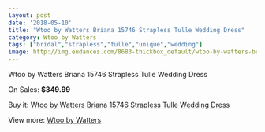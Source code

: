 ```yaml
---
layout: post
date: '2018-05-10'
title: "Wtoo by Watters Briana 15746 Strapless Tulle Wedding Dress"
category: Wtoo by Watters
tags: ["bridal","strapless","tulle","unique","wedding"]
image: http://img.eudances.com/8683-thickbox_default/wtoo-by-watters-briana-15746-strapless-tulle-wedding-dress.jpg
---
```

Wtoo by Watters Briana 15746 Strapless Tulle Wedding Dress

On Sales: **$349.99**
<a href="https://www.eudances.com/en/wtoo-by-watters/2938-wtoo-by-watters-briana-15746-strapless-tulle-wedding-dress.html"><amp-img layout="responsive" width="600" height="600" src="//img.eudances.com/8683-thickbox_default/wtoo-by-watters-briana-15746-strapless-tulle-wedding-dress.jpg" alt="Wtoo by Watters Briana 15746 Strapless Tulle Wedding Dress 0" /></a>
<a href="https://www.eudances.com/en/wtoo-by-watters/2938-wtoo-by-watters-briana-15746-strapless-tulle-wedding-dress.html"><amp-img layout="responsive" width="600" height="600" src="//img.eudances.com/8685-thickbox_default/wtoo-by-watters-briana-15746-strapless-tulle-wedding-dress.jpg" alt="Wtoo by Watters Briana 15746 Strapless Tulle Wedding Dress 1" /></a>
<a href="https://www.eudances.com/en/wtoo-by-watters/2938-wtoo-by-watters-briana-15746-strapless-tulle-wedding-dress.html"><amp-img layout="responsive" width="600" height="600" src="//img.eudances.com/8684-thickbox_default/wtoo-by-watters-briana-15746-strapless-tulle-wedding-dress.jpg" alt="Wtoo by Watters Briana 15746 Strapless Tulle Wedding Dress 2" /></a>

Buy it: [Wtoo by Watters Briana 15746 Strapless Tulle Wedding Dress](https://www.eudances.com/en/wtoo-by-watters/2938-wtoo-by-watters-briana-15746-strapless-tulle-wedding-dress.html "Wtoo by Watters Briana 15746 Strapless Tulle Wedding Dress")

View more: [Wtoo by Watters](https://www.eudances.com/en/49-wtoo-by-watters "Wtoo by Watters")